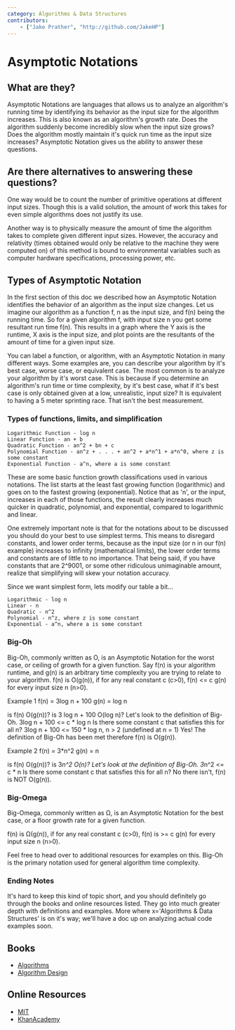 ```yaml
---
category: Algorithms & Data Structures
contributors:
    - ["Jake Prather", "http://github.com/JakeHP"]
---
```


# Asymptotic Notations

## What are they?

Asymptotic Notations are languages that allows us to analyze an algorithm's running time by
identifying its behavior as the input size for the algorithm increases. This is also known as
an algorithm's growth rate. Does the algorithm suddenly become incredibly slow when the input
size grows? Does the algorithm mostly maintain it's quick run time as the input size increases?
Asymptotic Notation gives us the ability to answer these questions.

## Are there alternatives to answering these questions?

One way would be to count the number of primitive operations at different input sizes.
Though this is a valid solution, the amount of work this takes for even simple algorithms
does not justify its use.

Another way is to physically measure the amount of time the algorithm takes to complete
given different input sizes. However, the accuracy and relativity (times obtained would
only be relative to the machine they were computed on) of this method is bound to
environmental variables such as computer hardware specifications, processing power, etc.

## Types of Asymptotic Notation

In the first section of this doc we described how an Asymptotic Notation identifies the
behavior of an algorithm as the input size changes. Let us imagine our algorithm as a function
f, n as the input size, and f(n) being the running time. So for a given algorithm f, with input
size n you get some resultant run time f(n). This results in a graph where the Y axis is the
runtime, X axis is the input size, and plot points are the resultants of the amount of time
for a given input size.

You can label a function, or algorithm, with an Asymptotic Notation in many different ways.
Some examples are, you can describe your algorithm by it's best case, worse case, or equivalent case.
The most common is to analyze your algorithm by it's worst case. This is because if you determine an
algorithm's run time or time complexity, by it's best case, what if it's best case is only obtained
given at a low, unrealistic, input size? It is equivalent to having a 5 meter sprinting race.
That isn't the best measurement.

### Types of functions, limits, and simplification
```
Logarithmic Function - log n
Linear Function - an + b
Quadratic Function - an^2 + bn + c
Polynomial Function - an^z + . . . + an^2 + a*n^1 + a*n^0, where z is some constant
Exponential Function - a^n, where a is some constant
```

These are some basic function growth classifications used in various notations. The list starts at the least
fast growing function (logarithmic) and goes on to the fastest growing (exponential). Notice that as 'n', or the input,
increases in each of those functions, the result clearly increases much quicker in quadratic, polynomial, and
exponential, compared to logarithmic and linear.

One extremely important note is that for the notations about to be discussed you should do your best to use simplest terms.
This means to disregard constants, and lower order terms, because as the input size (or n in our f(n)
example) increases to infinity (mathematical limits), the lower order terms and constants are of little
to no importance. That being said, if you have constants that are 2^9001, or some other ridiculous
unimaginable amount, realize that simplifying will skew your notation accuracy.

Since we want simplest form, lets modify our table a bit...
```
Logarithmic - log n
Linear - n
Quadratic - n^2
Polynomial - n^z, where z is some constant
Exponential - a^n, where a is some constant
```

### Big-Oh
Big-Oh, commonly written as O, is an Asymptotic Notation for the worst case, or ceiling of growth
for a given function. Say f(n) is your algorithm runtime, and g(n) is an arbitrary time complexity
you are trying to relate to your algorithm. f(n) is O(g(n)), if for any real constant c (c>0),
f(n) <= c g(n) for every input size n (n>0).

Example 1
f(n) = 3log n + 100
g(n) = log n

is f(n) O(g(n))?
is 3 log n + 100 O(log n)?
Let's look to the definition of Big-Oh.
3log n + 100 <= c * log n
Is there some constant c that satisfies this for all n?
3log n + 100 <= 150 * log n, n > 2 (undefined at n = 1)
Yes! The definition of Big-Oh has been met therefore f(n) is O(g(n)).

Example 2
f(n) = 3*n^2
g(n) = n

is f(n) O(g(n))?
is 3*n^2 O(n)?
Let's look at the definition of Big-Oh.
3*n^2 <= c * n
Is there some constant c that satisfies this for all n?
No there isn't, f(n) is NOT O(g(n)).

### Big-Omega
Big-Omega, commonly written as Ω, is an Asymptotic Notation for the best case, or a floor growth rate
for a given function.

f(n) is Ω(g(n)), if for any real constant c (c>0), f(n) is >= c g(n) for every input size n (n>0).

Feel free to head over to additional resources for examples on this. Big-Oh is the primary notation used
for general algorithm time complexity.

### Ending Notes
It's hard to keep this kind of topic short, and you should definitely go through the books and online
resources listed. They go into much greater depth with definitions and examples.
More where x='Algorithms & Data Structures' is on it's way; we'll have a doc up on analyzing actual
code examples soon.

## Books

* [Algorithms](http://www.amazon.com/Algorithms-4th-Robert-Sedgewick/dp/032157351X)
* [Algorithm Design](http://www.amazon.com/Algorithm-Design-Foundations-Analysis-Internet/dp/0471383651)

## Online Resources

* [MIT](http://web.mit.edu/16.070/www/lecture/big_o.pdf)
* [KhanAcademy](https://www.khanacademy.org/computing/computer-science/algorithms/asymptotic-notation/a/asymptotic-notation)
